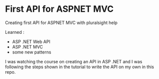 # First API for ASPNET MVC

Creating first API for ASPNET MVC with pluralsight help

Learned :
- ASP .NET Web API
- ASP .NET MVC
- some new patterns 

I was watching the course on creating an API in ASP .NET and I was following the steps shown in the tutorial to write the API on my own in this repo.
